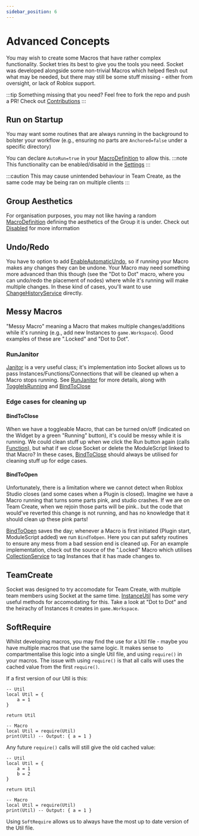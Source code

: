 ```yaml
---
sidebar_position: 6
---
```


# Advanced Concepts

You may wish to create some Macros that have rather complex functionality. Socket tries its best to give you the tools you need. Socket was developed
alongside some non-trivial Macros which helped flesh out what may be needed, but there may still be some stuff missing - either from oversight, or lack of Roblox
support.

:::tip
Something missing that you need? Feel free to fork the repo and push a PR! Check out [Contributions](/docs/Contributing)
:::

## Run on Startup
You may want some routines that are always running in the background to bolster your workflow (e.g., ensuring no parts are `Anchored=false` under a specific directory)

You can declare `AutoRun=true` in your [MacroDefinition](/api/MacroDefinition) to allow this.
:::note
This functionality can be enabled/disabld in the [Settings](/api/SocketSettings#EnableAutoRun)
:::

:::caution
This may cause unintended behaviour in Team Create, as the same code may be being ran on multiple clients
:::

## Group Aesthetics
For organisation purposes, you may not like having a random [MacroDefinition](/api/MacroDefinition) defining the aesthetics of the Group it is under. Check out [Disabled](/api/MacroDefinition#Disabled) for more information

## Undo/Redo
You have to option to add [EnableAutomaticUndo](/api/MacroDefinition#EnableAutomaticUndo), so if running your Macro makes any changes they can be undone. Your Macro may
need something more advanced than this though (see the "Dot to Dot" macro, where you can undo/redo the placement of nodes) where while it's running will make multiple
changes. In these kind of cases, you'll want to use [ChangeHistoryService](https://developer.roblox.com/en-us/api-reference/class/ChangeHistoryService) directly.

## Messy Macros
"Messy Macro" meaning a Macro that makes multiple changes/additions while it's running (e.g., add new Instances to `game.Workspace`). Good examples of these are ".Locked" and "Dot to Dot".

### RunJanitor
[Janitor](/api/Janitor) is a very useful class; it's implementation into Socket allows us to pass Instances/Functions/Connections that will be cleaned up when a
Macro stops running. See [RunJanitor](/api/MacroDefinition#RunJanitor) for more details, along with [ToggleIsRunning](/api/MacroDefinition#ToggleIsRunning) and
[BindToClose](/api/MacroDefinition#BindToClose)

### Edge cases for cleaning up

#### BindToClose
When we have a toggleable Macro, that can be turned on/off (indicated on the Widget by a green "Running" button), it's could be messy while it is running. We could
clean stuff up when we click the Run button again (calls [Function](/api/MacroDefinition#Function)), but what if we close Socket or delete the ModuleScript linked
to that Macro? In these cases, [BindToClose](/api/MacroDefinition#BindToClose) should always be utilised for cleaning stuff up for edge cases.

#### BindToOpen
Unfortunately, there is a limitation where we cannot detect when Roblox Studio closes (and some cases when a Plugin is closed). Imagine we have a Macro running that turns
some parts pink, and studio crashes. If we are on Team Create, when we rejoin those parts will be pink.. but the code that would've reverted this change is not running,
and has no knowledge that it should clean up these pink parts!

[BindToOpen](/api/MacroDefinition#BindToClose) saves the day; whenever a Macro is first initiated (Plugin start, ModuleScript added) we run `BindToOpen`. Here you can
put safety routines to ensure any mess from a bad session end is cleaned up. For an example implementation, check out the source of the ".Locked" Macro which utilises
[CollectionService](https://developer.roblox.com/en-us/api-reference/class/CollectionService) to tag Instances that it has made changes to.

## TeamCreate
Socket was designed to try accomodate for Team Create, with multiple team members using Socket at the same time. [InstanceUtil](/api/InstanceUtil) has some *very* useful methods for accomodating for this. Take a look at "Dot to Dot" and the heirachy of Instances it creates in `game.Workspace`.

## SoftRequire
Whilst developing macros, you may find the use for a Util file - maybe you have multiple macros that use the same logic. It makes sense to compartmentalise this logic into a single Util file, and using `require()` in your macros. The issue with using `require()` is that all calls will uses the cached value from the first `require()`.

If a first version of our Util is this:
```
-- Util
local Util = {
    a = 1
}

return Util

-- Macro
local Util = require(Util)
print(Util) -- Output: { a = 1 }
```

Any future `require()` calls will still give the old cached value:
```
-- Util
local Util = {
    a = 1
    b = 2
}

return Util

-- Macro
local Util = require(Util)
print(Util) -- Output: { a = 1 }
```

Using `SoftRequire` allows us to always have the most up to date version of the Util file.